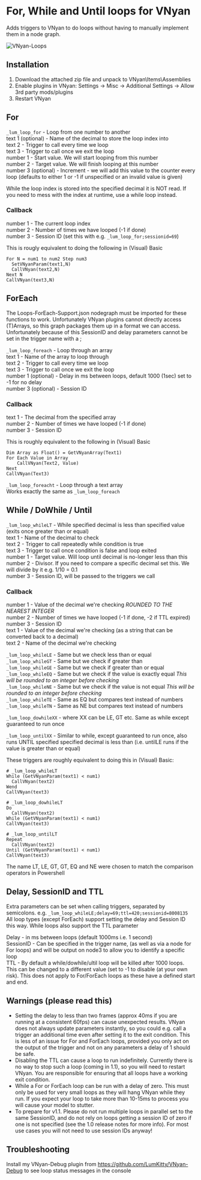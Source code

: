 # For, While and Until loops for VNyan
Adds triggers to VNyan to do loops without having to manually implement them in a node graph.  

![VNyan-Loops](https://github.com/user-attachments/assets/376f7ced-65c0-40d8-aa8f-3248d020f4bf)


## Installation
1. Download the attached zip file and unpack to VNyan\Items\Assemblies  
2. Enable plugins in VNyan: Settings -> Misc -> Additional Settings -> Allow 3rd party mods/plugins  
3. Restart VNyan  

## For
```_lum_loop_for``` - Loop from one number to another  
text 1 (optional) - Name of the decimal to store the loop index into  
text 2 - Trigger to call every time we loop  
text 3 - Trigger to call once we exit the loop  
number 1 - Start value. We will start looping from this number  
number 2 - Target value. We will finish looping at this number  
number 3 (optional) - Increment - we will add this value to the counter every loop (defaults to either 1 or -1 if unspecified or an invalid value is given)  

While the loop index is stored into the specified decimal it is NOT read. If you need to mess with the index at runtime, use a while loop instead.

### Callback 
number 1 - The current loop index  
number 2 - Number of times we have looped (-1 if done)  
number 3 - Session ID (set this with e.g. ```_lum_loop_for;sessionid=69```)  

This is rougly equivalent to doing the following in (Visual) Basic
```
For N = num1 to num2 Step num3
  SetVNyanParam(text1,N)
  CallVNyan(text2,N)
Next N
CallVNyan(text3,N)
```
## ForEach
The Loops-ForEach-Support.json nodegraph must be imported for these functions to work. Unfortunately VNyan plugins cannot directly access (T)Arrays, so this graph packages them up in a format we can access. Unfortunately because of this SessionID and delay parameters cannot be set in the trigger name with a ;

```_lum_loop_foreach``` - Loop through an array  
text 1 - Name of the array to loop through  
text 2 - Trigger to call every time we loop  
text 3 - Trigger to call once we exit the loop  
number 1 (optional) - Delay in ms between loops, default 1000 (1sec) set to -1 for no delay  
number 3 (optional) - Session ID  

### Callback 
text 1 - The decimal from the specified array  
number 2 - Number of times we have looped  (-1 if done)  
number 3 - Session ID  

This is roughly equivalent to the following in (Visual) Basic

```
Dim Array as Float() = GetVNyanArray(Text1)
For Each Value in Array
    CallVNyan(Text2, Value)
Next
CallVNyan(Text3)
```

```_lum_loop_foreacht``` - Loop through a text array  
Works exactly the same as ```_lum_loop_foreach```

## While / DoWhile / Until
```_lum_loop_whileLT``` - While specified decimal is less than specified value (exits once greater than or equal)  
text 1 - Name of the decimal to check  
text 2 - Trigger to call repeatedly while condition is true  
text 3 - Trigger to call once condition is false and loop exited  
number 1 - Target value. Will loop until decimal is no-longer less than this  
number 2 - Divisor. If you need to compare a specific decimal set this. We will divide by it e.g. 1/10 = 0.1  
number 3 - Session ID, will be passed to the triggers we call  

### Callback 
number 1 - Value of the decimal we're checking *ROUNDED TO THE NEAREST INTEGER*  
number 2 - Number of times we have looped (-1 if done, -2 if TTL expired)  
number 3 - Session ID  
text 1 - Value of the decimal we're checking (as a string that can be converted back to a decimal)  
text 2 - Name of the decimal we're checking  

```_lum_loop_whileLE``` - Same but we check less than or equal  
```_lum_loop_whileGT``` - Same but we check if greater than  
```_lum_loop_whileGE``` - Same but we check if greater than or equal  
```_lum_loop_whileEQ``` - Same but we check if the value is exactly equal *This will be rounded to an integer before checking*  
```_lum_loop_whileNE``` - Same but we check if the value is not equal *This will be rounded to an integer before checking*  
```_lum_loop_whileTE``` - Same as EQ but compares text instead of numbers  
```_lum_loop_whileTN``` - Same as NE but compares text instead of numbers

```_lum_loop_dowhileXX``` - where XX can be LE, GT etc. Same as while except guaranteed to run once

```_lum_loop_untilXX``` - Similar to while, except guaranteed to run once, also runs UNTIL specified specified decimal is less than (i.e. untilLE runs if the value is greater than or equal)  

These triggers are roughly equivalent to doing this in (Visual) Basic:
```
# _lum_loop_whileLT
While (GetVNyanParam(text1) < num1)
  CallVNyan(text2)
Wend
CallVNyan(text3)

# _lum_loop_dowhileLT
Do
  CallVNyan(text2)
While (GetVNyanParam(text1) < num1)
CallVNyan(text3)

# _lum_loop_untilLT
Repeat
  CallVNyan(text2)
Until (GetVNyanParam(text1) < num1)
CallVNyan(text3)
```
The name LT, LE, GT, GT, EQ and NE were chosen to match the comparison operators in Powershell

## Delay, SessionID and TTL
Extra parameters can be set when calling triggers, separated by semicolons.
e.g. ```_lum_loop_whileLE;delay=69;ttl=420;sessionid=8008135```  
All loop types (except ForEach) support setting the delay and Session ID this way. While loops also support the TTL parameter

Delay - in ms between loops (default 1000ms i.e. 1 second)  
SessionID - Can be specified in the trigger name, (as well as via a node for For loops) and will be output on node3 to allow you to identify a specific loop  
TTL - By default a while/dowhile/ultil loop will be killed after 1000 loops. This can be changed to a different value (set to -1 to disable (at your own risk). This does not apply to For/ForEach loops as these have a defined start and end.  

## Warnings (please read this)
* Setting the delay to less than two frames (approx 40ms if you are running at a consistent 60fps) can cause unexpected results. VNyan does not always update parameters instantly, so you could e.g. call a trigger an additional time even after setting it to the exit condition. This is less of an issue for For and ForEach loops, provided you only act on the output of the trigger and not on any parameters a delay of 1 should be safe. 
* Disabling the TTL can cause a loop to run indefinitely. Currently there is no way to stop such a loop (coming in 1.1), so you will need to restart VNyan. You are responsible for ensuring that all loops have a working exit condition.  
* While a For or ForEach loop can be run with a delay of zero. This must only be used for very small loops as they will hang VNyan while they run. If you expect your loop to take more than 10-15ms to process you will cause your model to stutter.  
* To prepare for v1.1. Please do not run multiple loops in parallel set to the same SessionID, and do not rely on loops getting a session ID of zero if one is not specified (see the 1.0 release notes for more info). For most use cases you will not need to use session IDs anyway!  

## Troubleshooting
Install my VNyan-Debug plugin from https://github.com/LumKitty/VNyan-Debug to see loop status messages in the console
